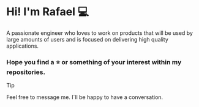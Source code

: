# Hi! I'm Rafael 💻

A passionate engineer who loves to work on products that will be used by large amounts of users and is focused on delivering high quality applications.

### Hope you find a ⭐ or something of your interest within my repositories.

> [!TIP]
> Feel free to message me. I´ll be happy to have a conversation.
